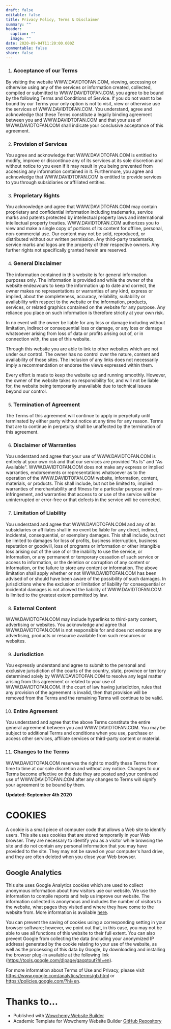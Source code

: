 ```yaml
---
draft: false
editable: false
title: Privacy Policy, Terms & Disclaimer
summary: ""
header:
  caption: ""
  image: ""
date: 2020-09-04T11:20:00.000Z
commentable: false
share: false
---
```



1. ### **Acceptance of our Terms**

By visiting the website WWW.DAVIDTOFAN.COM, viewing, accessing or otherwise using any of the services or information created, collected, compiled or submitted to WWW.DAVIDTOFAN.COM, you agree to be bound by the following Terms and Conditions of Service. If you do not want to be bound by our Terms your only option is not to visit, view or otherwise use the services of WWW.DAVIDTOFAN.COM. You understand, agree and acknowledge that these Terms constitute a legally binding agreement between you and WWW.DAVIDTOFAN.COM and that your use of WWW.DAVIDTOFAN.COM shall indicate your conclusive acceptance of this agreement.

2. ### **Provision of Services**

You agree and acknowledge that WWW.DAVIDTOFAN.COM is entitled to modify, improve or discontinue any of its services at its sole discretion and without notice to you even if it may result in you being prevented from accessing any information contained in it. Furthermore, you agree and acknowledge that WWW.DAVIDTOFAN.COM is entitled to provide services to you through subsidiaries or affiliated entities.

3. ### **Proprietary Rights**

You acknowledge and agree that WWW.DAVIDTOFAN.COM may contain proprietary and confidential information including trademarks, service marks and patents protected by intellectual property laws and international intellectual property treaties. WWW.DAVIDTOFAN.COM authorizes you to view and make a single copy of portions of its content for offline, personal, non-commercial use. Our content may not be sold, reproduced, or distributed without our written permission. Any third-party trademarks, service marks and logos are the property of their respective owners. Any further rights not specifically granted herein are reserved.

4. ### **General Disclaimer**

The information contained in this website is for general information purposes only. The information is provided and while the owner of the website endeavours to keep the information up to date and correct, the owner makes no representations or warranties of any kind, express or implied, about the completeness, accuracy, reliability, suitability or availability with respect to the website or the information, products, services, or related graphics contained on the website for any purpose. Any reliance you place on such information is therefore strictly at your own risk.

In no event will the owner be liable for any loss or damage including without limitation, indirect or consequential loss or damage, or any loss or damage whatsoever arising from loss of data or profits arising out of, or in connection with, the use of this website.

Through this website you are able to link to other websites which are not under our control. The owner has no control over the nature, content and availability of those sites. The inclusion of any links does not necessarily imply a recommendation or endorse the views expressed within them.​

Every effort is made to keep the website up and running smoothly. However, the owner of the website takes no responsibility for, and will not be liable for, the website being temporarily unavailable due to technical issues beyond our control.

5. ### **Termination of Agreement**

The Terms of this agreement will continue to apply in perpetuity until terminated by either party without notice at any time for any reason. Terms that are to continue in perpetuity shall be unaffected by the termination of this agreement.

6. ### **Disclaimer of Warranties**

You understand and agree that your use of WWW.DAVIDTOFAN.COM is entirely at your own risk and that our services are provided "As Is" and "As Available". WWW.DAVIDTOFAN.COM does not make any express or implied warranties, endorsements or representations whatsoever as to the operation of the WWW.DAVIDTOFAN.COM website, information, content, materials, or products. This shall include, but not be limited to, implied warranties of merchantability and fitness for a particular purpose and non-infringement, and warranties that access to or use of the service will be uninterrupted or error-free or that defects in the service will be corrected.

7. ### **Limitation of Liability**

You understand and agree that WWW.DAVIDTOFAN.COM and any of its subsidiaries or affiliates shall in no event be liable for any direct, indirect, incidental, consequential, or exemplary damages. This shall include, but not be limited to damages for loss of profits, business interruption, business reputation or goodwill, loss of programs or information or other intangible loss arising out of the use of or the inability to use the service, or information, or any permanent or temporary cessation of such service or access to information, or the deletion or corruption of any content or information, or the failure to store any content or information. The above limitation shall apply whether or not WWW.DAVIDTOFAN.COM has been advised of or should have been aware of the possibility of such damages. In jurisdictions where the exclusion or limitation of liability for consequential or incidental damages is not allowed the liability of WWW.DAVIDTOFAN.COM is limited to the greatest extent permitted by law.

8. ### **External Content**

WWW.DAVIDTOFAN.COM may include hyperlinks to third-party content, advertising or websites. You acknowledge and agree that WWW.DAVIDTOFAN.COM is not responsible for and does not endorse any advertising, products or resource available from such resources or websites.

9. ### **Jurisdiction**

You expressly understand and agree to submit to the personal and exclusive jurisdiction of the courts of the country, state, province or territory determined solely by WWW.DAVIDTOFAN.COM to resolve any legal matter arising from this agreement or related to your use of WWW.DAVIDTOFAN.COM. If the court of law having jurisdiction, rules that any provision of the agreement is invalid, then that provision will be removed from the Terms and the remaining Terms will continue to be valid.​

10. ### **Entire Agreement**

You understand and agree that the above Terms constitute the entire general agreement between you and WWW.DAVIDTOFAN.COM. You may be subject to additional Terms and conditions when you use, purchase or access other services, affiliate services or third-party content or material.

11. ### **Changes to the Terms**

WWW.DAVIDTOFAN.COM reserves the right to modify these Terms from time to time at our sole discretion and without any notice. Changes to our Terms become effective on the date they are posted and your continued use of WWW.DAVIDTOFAN.COM after any changes to Terms will signify your agreement to be bound by them.​

**Updated:  September 4th 2020**

# COOKIES

A cookie is a small piece of computer code that allows a Web site to identify users. This site uses cookies that are stored temporarily in your Web browser. They are necessary to identify you as a visitor while browsing the site and do not contain any personal information that you may have provided to the site. They may not be saved on your computer's hard drive, and they are often deleted when you close your Web browser.

## Google Analytics

This site uses Google Analytics cookies which are used to collect anonymous information about how visitors use our website. We use the information to compile reports and help us improve our website. The information collected is anonymous and includes the number of visitors to the website, what pages they visited and where they have come to the website from. More information is available [here](https://developers.google.com/analytics/devguides/collection/analyticsjs/cookie-usage).

You can prevent the saving of cookies using a corresponding setting in your browser software; however, we point out that, in this case, you may not be able to use all functions of this website to their full extent. You can also prevent Google from collecting the data (including your anonymized IP address) generated by the cookie relating to your use of the website, as well as the processing of this data by Google, by downloading and installing the browser plug-in available at the following link (<https://tools.google.com/dlpage/gaoptout?hl=en>).

For more information about Terms of Use and Privacy, please visit <https://www.google.com/analytics/terms/gb.html> or <https://policies.google.com/?hl=en>.

# Thanks to...

- Published with [Wowchemy Website Builder](https://wowchemy.com/)
- Academic Template for Wowchemy Website Builder [GitHub Repository](https://github.com/wowchemy/starter-academic)
